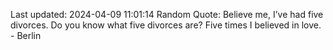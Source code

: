 Last updated: 2024-04-09 11:01:14
Random Quote: Believe me, I’ve had five divorces. Do you know what five divorces are? Five times I believed in love. - Berlin